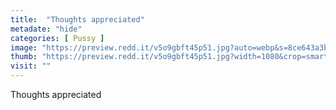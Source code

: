 ```yaml
---
title:  "Thoughts appreciated"
metadate: "hide"
categories: [ Pussy ]
image: "https://preview.redd.it/v5o9gbft45p51.jpg?auto=webp&s=8ce643a3bd0e3b53ee0fef1f73dede6d7454f8ae"
thumb: "https://preview.redd.it/v5o9gbft45p51.jpg?width=1080&crop=smart&auto=webp&s=cc3f02bf42082cce45ca46e5ecd374b80039f90c"
visit: ""
---
```

Thoughts appreciated
